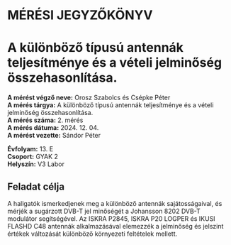 # MÉRÉSI JEGYZŐKÖNYV
# A különböző típusú antennák teljesítménye és a vételi jelminőség összehasonlítása.  

**A mérést végző neve:** Orosz Szabolcs és Csépke Péter  
**A mérés tárgya:** A különböző típusú antennák teljesítménye és a vételi jelminőség összehasonlítása.  
**A mérés száma:** 2. mérés  
**A mérés dátuma:** 2024. 12. 04.  
**A mérést vezette:** Sándor Péter  

**Évfolyam:** 13. E  
**Csoport:** GYAK 2  
**Helyszín:** V3 Labor  

## Feladat célja
A hallgatók ismerkedjenek meg a különböző antennák sajátosságaival, és mérjék a sugárzott DVB-T jel minőségét a Johansson 8202 DVB-T modulátor segítségével. Az ISKRA P2845, ISKRA P20 LOGPER és IKUSI FLASHD C48 antennák alkalmazásával elemezzék a jelminőség és jelszint értékek változását különböző környezeti feltételek mellett.
